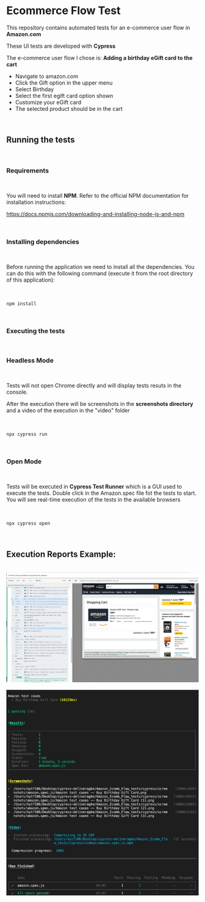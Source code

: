 # Ecommerce Flow Test

This repository contains automated tests for an e-commerce user flow in **Amazon.com**

These UI tests are developed with **Cypress**

The e-commerce user flow I chose is: **Adding a birthday eGift card to the cart**

- Navigate to amazon.com 
- Click the Gift option in the upper menu
- Select Birthday
- Select the first egift card option shown
- Customize your eGift card 
- The selected product should be in the cart


&nbsp;
## Running the tests

&nbsp;

  

### Requirements

&nbsp;

  

You will need to install **NPM**. Refer to the official NPM documentation for installation instructions:

  
https://docs.npmjs.com/downloading-and-installing-node-js-and-npm

  

&nbsp;

### Installing dependencies

&nbsp;

  

Before running the application we need to install all the dependencies. You can do this with the following command (execute it from the root directory of this application):


&nbsp;

  

    npm install  

&nbsp;

### Executing the tests
&nbsp;

### Headless Mode
&nbsp;
  

Tests will not open Chrome directly  and will display tests resuts in the console.

After the execution there will be screenshots in the **screenshots directory** and a video of the 
execution in the "video" folder 

&nbsp;

    npx cypress run   

&nbsp;

### Open Mode 
&nbsp;
  

Tests will be executed in **Cypress Test Runner** which is a GUI used to execute the tests.
Double click in the Amazon.spec file fot the tests to start. You will see real-time execution of the tests in the available browsers

&nbsp;

    npx cypress open  

&nbsp;

## Execution Reports Example:
&nbsp;
![Open Execution Report](/test-executions-screenshots/open.png?raw=true "Main Execution Report")
&nbsp;
&nbsp;
![Run Mode Execution Report ](/test-executions-screenshots/run.png?raw=true "Main Execution Report")
&nbsp; 
